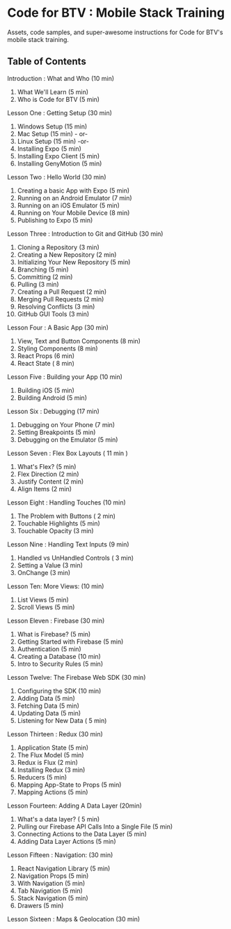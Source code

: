 # Code for BTV : Mobile Stack Training
Assets, code samples, and super-awesome instructions for Code for BTV's mobile stack training.

## Table of Contents
Introduction : What and Who (10 min)
   1. What We'll Learn (5 min)
   2. Who is Code for BTV (5 min)

Lesson One : Getting Setup (30 min)
   1. Windows Setup (15 min)
   2. Mac Setup (15 min)  - or- 
   3. Linux Setup (15 min)  -or-
   4. Installing Expo (5 min)
   5. Installing Expo Client (5 min)
   6. Installing GenyMotion (5 min)

Lesson Two : Hello World (30 min)
   1. Creating a basic App with Expo (5 min)
   2. Running on an Android Emulator (7 min)
   3. Running on an iOS Emulator (5 min)
   4. Running on Your Mobile Device (8 min)
   5. Publishing to Expo (5 min)


Lesson Three : Introduction to Git and GitHub (30 min)
   1. Cloning a Repository (3 min)
   2. Creating a New Repository (2 min)
   3. Initializing Your New Repository (5 min)
   4. Branching (5 min)
   5. Committing (2 min)
   6. Pulling (3 min)
   7. Creating a Pull Request (2 min)
   8. Merging Pull Requests (2 min)
   9. Resolving Conflicts (3 min)
   10. GitHub GUI Tools (3 min)

Lesson Four :  A Basic App (30 min)
   1. View, Text and Button Components (8 min)
   2. Styling Components (8 min)
   3. React Props (6 min)
   4. React State ( 8 min)

Lesson Five : Building your App (10 min)
   1. Building iOS (5 min)
   2. Building Android (5 min)

Lesson Six : Debugging (17 min)
   1. Debugging on Your Phone (7 min)
   2. Setting Breakpoints (5 min)
   3. Debugging on the Emulator (5 min)

Lesson Seven : Flex Box Layouts ( 11 min )
   1. What's Flex? (5 min) 
   2. Flex Direction (2 min)
   3. Justify Content (2 min)
   4. Align Items (2 min)

Lesson Eight :  Handling Touches (10 min)
   1. The Problem with Buttons ( 2  min) 
   2. Touchable Highlights (5 min) 
   3. Touchable Opacity (3 min)

Lesson Nine :  Handling Text Inputs (9  min)
   1. Handled vs UnHandled Controls ( 3 min)
   2. Setting a Value (3 min)
   3. OnChange (3 min)

Lesson Ten:  More Views: (10 min)
   1.  List Views (5 min) 
   2. Scroll Views (5 min) 


Lesson Eleven : Firebase (30 min)
   1. What is Firebase? (5 min)
   2. Getting Started with Firebase (5 min)
   3. Authentication (5 min)
   4. Creating a Database (10 min)
   5. Intro to Security Rules (5 min)

Lesson Twelve: The Firebase Web SDK (30 min)
   1. Configuring the SDK (10 min)
   2. Adding Data (5 min)
   3. Fetching Data (5 min)
   4. Updating Data (5 min)
   5. Listening for New Data ( 5 min)

Lesson Thirteen : Redux (30 min)
   1. Application State (5 min)
   2. The Flux Model  (5 min)
   3. Redux is Flux  (2 min)
   4. Installing Redux  (3 min)
   5. Reducers  (5 min)
   6. Mapping App-State to Props  (5 min)
   7. Mapping Actions  (5 min)
 
Lesson Fourteen: Adding A Data Layer (20min)
   1. What's a data layer? ( 5 min)
   2. Pulling our Firebase API Calls Into a Single File (5 min)
   3. Connecting Actions to the Data Layer  (5 min)
   4. Adding Data Layer Actions  (5 min)

Lesson Fifteen : Navigation: (30 min)
   1. React Navigation Library (5 min)
   2. Navigation Props (5 min)
   3. With Navigation (5 min)
   4. Tab Navigation (5 min)
   5. Stack Navigation (5 min)
   6. Drawers (5 min)
  
Lesson Sixteen : Maps & Geolocation (30 min)

